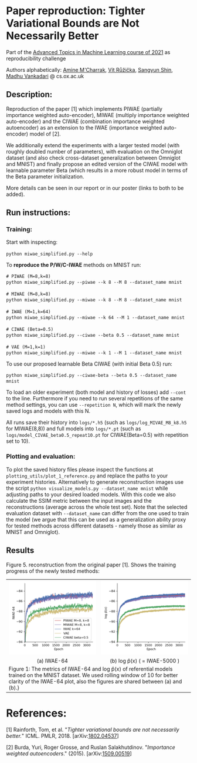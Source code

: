 # Paper reproduction: Tighter Variational Bounds are Not Necessarily Better
Part of the [Advanced Topics in Machine Learning course of 2021](https://www.cs.ox.ac.uk/teaching/courses/2020-2021/advml/) as reproducibility challenge

Authors alphabetically: [Amine M'Charrak](https://github.com/mcharrak), [Vít Růžička](https://github.com/previtus), [Sangyun Shin](https://github.com/yunshin), [Madhu Vankadari](https://github.com/madhubabuv/) @ cs.ox.ac.uk

## Description:

Reproduction of the paper [1] which implements PIWAE (partially importance weighted auto-encoder), MIWAE (multiply importance weighted auto-encoder) and the CIWAE (combination importance weighted autoencoder) as an extension to the IWAE (importance weighted auto-encoder) model of [2].

We additionally extend the experiments with a larger tested model (with roughly doubled number of parameters), with evaluation on the Omniglot dataset (and also check cross-dataset generalization between Omniglot and MNIST) and finally propose an edited version of the CIWAE model with learnable parameter Beta (which results in a more robust model in terms of the Beta parameter initialization.

More details can be seen in our report or in our poster (links to both to be added).

## Run instructions:

### Training:

Start with inspecting:

`python miwae_simplified.py --help`

To **reproduce the P/W/C-IWAE** methods on MNIST run:

```
# PIWAE (M=8,k=8)
python miwae_simplified.py --piwae --k 8 --M 8 --dataset_name mnist

# MIWAE (M=8,k=8)
python miwae_simplified.py --miwae --k 8 --M 8 --dataset_name mnist

# IWAE (M=1,k=64)
python miwae_simplified.py --miwae --k 64 --M 1 --dataset_name mnist

# CIWAE (Beta=0.5)
python miwae_simplified.py --ciwae --beta 0.5 --dataset_name mnist

# VAE (M=1,k=1)
python miwae_simplified.py --miwae --k 1 --M 1 --dataset_name mnist
```

To use our proposed learnable Beta CIWAE (with initial Beta 0.5) run:
```
python miwae_simplified.py --ciwae-beta --beta 0.5 --dataset_name mnist
```

To load an older experiment (both model and history of losses) add `--cont` to the line. Furthermore if you need to run several repetitions of the same method settings, you can use `--repetition N`, which will mark the newly saved logs and models with this N.

All runs save their history into `logs/*.h5` (such as `logs/log_MIVAE_M8_k8.h5` for MIWAE(8,8)) and full models into `logs/*.pt` (such as `logs/model_CIVAE_beta0.5_repeat10.pt` for CIWAE(Beta=0.5) with repetition set to 10).

### Plotting and evaluation:

To plot the saved history files please inspect the functions at `plotting_utils/plot_1_reference.py` and replace the paths to your experiment histories. Alternatively to generate reconstruction images use the script `python visualize_models.py --dataset_name mnist` while adjusting paths to your desired loaded models. With this code we also calculate the SSIM metric between the input images and the reconstructions (average across the whole test set). Note that the selected evaluation dataset with `--dataset_name` can differ from the one used to train the model (we argue that this can be used as a generalization ability proxy for tested methods across different datasets - namely those as similar as MNIST and Omniglot).

## Results

Figure 5. reconstruction from the original paper [1]. Shows the training progress of the newly tested methods:

<div align="center">
  <table>
    <tr>
      <td><img src="https://raw.githubusercontent.com/madhubabuv/TightIWAE/master/plotting_utils/1_reference__iwae64.png" width="400"></td>
      <td><img src="https://raw.githubusercontent.com/madhubabuv/TightIWAE/master/plotting_utils/1_reference__iwae5000.png" width="400"></td>
    </tr>
    <tr>
      <td align="center">(a) IWAE-64</td>
      <td align="center">(b) log p̂(x) ( = IWAE-5000 )</td>
    </tr>
    <tr>
      <td colspan=2>Figure 1: The metrics of IWAE-64 and log p̂(x) of referential models trained on the MNIST dataset. We used rolling window of 10 for better clarity of the IWAE-64 plot, also the figures are shared between (a) and (b).}</td>
    </tr>

  </table>
</div>



# References:

[1] Rainforth, Tom, et al. "_Tighter variational bounds are not necessarily better._" ICML. PMLR, 2018. [arXiv:[1802.04537](https://arxiv.org/abs/1802.04537)]

[2] Burda, Yuri, Roger Grosse, and Ruslan Salakhutdinov. "_Importance weighted autoencoders_." (2015). [arXiv:[1509.00519](https://arxiv.org/abs/1509.00519)]
